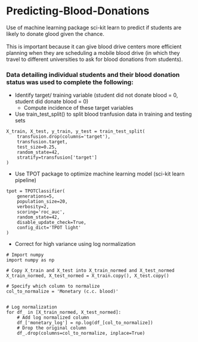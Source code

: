 # Predicting-Blood-Donations
Use of machine learning package sci-kit learn to predict if students are likely to donate glood given the chance.
<br />
<br />
This is important because it can give blood drive centers more efficient planning when they are scheduling a mobile blood drive (in which they travel to different universities to ask for blood donations from students). 

### Data detailing individual students and their blood donation status was used to complete the following:
* Identify target/ training variable (student did not donate blood  = 0, student did donate blood  = 0)
  * Compute incidence of these target variables
* Use train_test_split() to split blood tranfusion data in training and testing sets 
```
X_train, X_test, y_train, y_test = train_test_split(
    transfusion.drop(columns='target'),
    transfusion.target,
    test_size=0.25,
    random_state=42,
    stratify=transfusion['target']
)
```
* Use TPOT package to optimize machine learning model (sci-kit learn pipeline)
```
tpot = TPOTClassifier(
    generations=5,
    population_size=20,
    verbosity=2,
    scoring='roc_auc',
    random_state=42,
    disable_update_check=True,
    config_dict='TPOT light'
)
```

* Correct for high variance using log normalization
```
# Import numpy
import numpy as np

# Copy X_train and X_test into X_train_normed and X_test_normed
X_train_normed, X_test_normed = X_train.copy(), X_test.copy()

# Specify which column to normalize
col_to_normalize = 'Monetary (c.c. blood)'


# Log normalization
for df_ in [X_train_normed, X_test_normed]:
    # Add log normalized column
    df_['monetary_log'] = np.log(df_[col_to_normalize])
    # Drop the original column
    df_.drop(columns=col_to_normalize, inplace=True)
```
